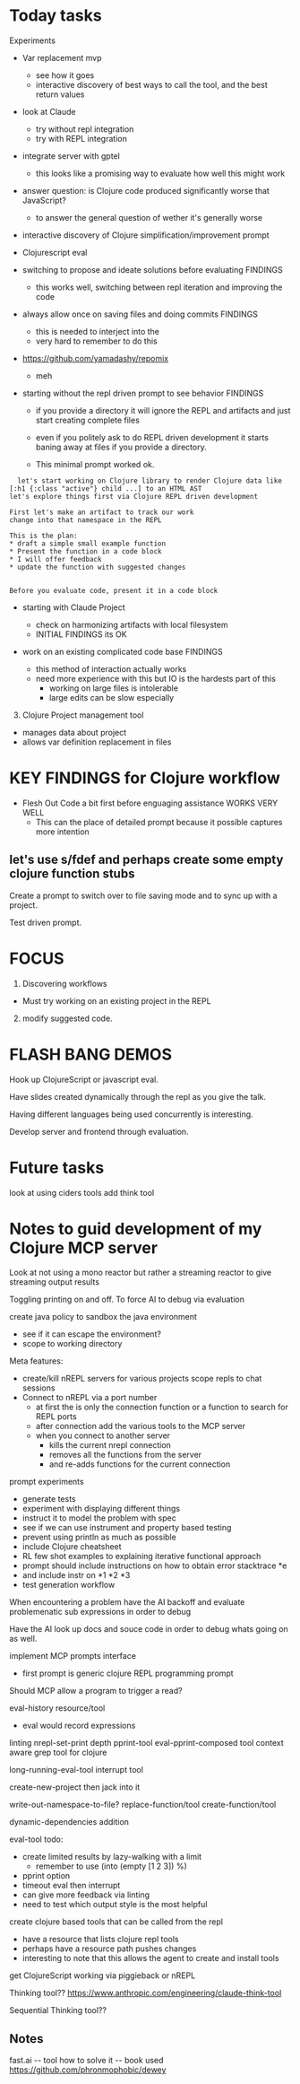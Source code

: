 # Today tasks


Experiments 

* Var replacement mvp
  - see how it goes
  - interactive discovery of best ways to call the tool, and the best return values

* look at Claude
  - try without repl integration
  - try with REPL integration
  
* integrate server with gptel
  - this looks like a promising way to evaluate how well this might work
  
* answer question: is Clojure code produced significantly worse that JavaScript?
  - to answer the general question of wether it's generally worse
  
* interactive discovery of Clojure simplification/improvement prompt

* Clojurescript eval

* switching to propose and ideate solutions before evaluating
  FINDINGS
  - this works well, switching between repl iteration and improving the code
  
* always allow once on saving files and doing commits 
  FINDINGS
  - this is needed to interject into the 
  - very hard to remember to do this

* https://github.com/yamadashy/repomix
  - meh

* starting without the repl driven prompt to see behavior
  FINDINGS
  - if you provide a directory it will ignore the REPL and artifacts and just start 
    creating complete files
  - even if you politely ask to do REPL driven development it starts baning away at files
    if you provide a directory.	
  
  - This minimal prompt worked ok.	
```
  let's start working on Clojure library to render Clojure data like [:h1 {:class "active"} child ...] to an HTML AST 
let's explore things first via Clojure REPL driven development

First let's make an artifact to track our work
change into that namespace in the REPL

This is the plan:
* draft a simple small example function
* Present the function in a code block
* I will offer feedback 
* update the function with suggested changes


Before you evaluate code, present it in a code block 
```

* starting with Claude Project 
  - check on harmonizing artifacts with local filesystem
  - INITIAL FINDINGS its OK

* work on an existing complicated code base
  FINDINGS
  - this method of interaction actually works
  - need more experience with this but IO is the hardests part of this
    * working on large files is intolerable
	* large edits can be slow especially
	


3. Clojure Project management tool
  - manages data about project
  - allows var definition replacement in files
  
# KEY FINDINGS for Clojure workflow

* Flesh Out Code a bit first before enguaging assistance WORKS VERY WELL
  - This can the place of detailed prompt because it possible captures more intention





let's use s/fdef and perhaps create some empty clojure function stubs
-----

Create a prompt to switch over to file saving mode and to sync up with a project.

Test driven prompt.

# FOCUS

1. Discovering workflows
  * Must try working on an existing project in the REPL
2. modify suggested code.







# FLASH BANG DEMOS

Hook up ClojureScript or javascript eval.

Have slides created dynamically through the repl as you give the talk.

Having different languages being used concurrently is interesting.

Develop server and frontend through evaluation.




# Future tasks

look at using ciders tools
add think tool


# Notes to guid development of my Clojure MCP server

Look at not using a mono reactor but rather a streaming reactor to give streaming output results

Toggling printing on and off. To force AI to debug via evaluation

create java policy to sandbox the java environment
  - see if it can escape the environment?
  - scope to working directory
  
Meta features:
 - create/kill nREPL servers for various projects scope repls to chat sessions
 - Connect to nREPL via a port number 
   * at first the is only the connection function or a function to search for 
     REPL ports
   * after connection add the various tools to the MCP server
   * when you connect to another server 
     - kills the current nrepl connection
	 - removes all the functions from the server
	 - and re-adds functions for the current connection
  
  
prompt experiments
 - generate tests
 - experiment with displaying different things
 - instruct it to model the problem with spec
 - see if we can use instrument and property based testing
 - prevent using println as much as possible
 - include Clojure cheatsheet
 - RL few shot examples to explaining iterative functional approach
 - prompt should include instructions on how to obtain error stacktrace *e
 - and include instr on *1 *2 *3
 - test generation workflow


When encountering a problem have the AI backoff and evaluate problemenatic sub expressions in order to debug

Have the AI look up docs and souce code in order to debug whats going on as well.

implement MCP prompts interface
- first prompt is generic clojure REPL programming prompt

Should MCP allow a program to trigger a read?

eval-history resource/tool
- eval would record expressions

linting
nrepl-set-print depth
pprint-tool
eval-pprint-composed tool
context aware grep tool for clojure

long-running-eval-tool
interrupt tool

create-new-project then jack into it

write-out-namespace-to-file?
replace-function/tool
create-function/tool 

dynamic-dependencies addition



eval-tool todo:
  * create limited results by lazy-walking with a limit 
    - remember to use (into (empty [1 2 3]) %)
  * pprint option	
  * timeout eval then interrupt
  * can give more feedback via linting
  * need to test which output style is the most helpful
  
  

create clojure based tools that can be called from the repl
 - have a resource that lists clojure repl tools
 - perhaps have a resource path pushes changes
 - interesting to note that this allows the agent to create and install tools

get ClojureScript working via piggieback or nREPL
 
Thinking tool??  https://www.anthropic.com/engineering/claude-think-tool

Sequential Thinking tool?? 


## Notes 
 
fast.ai -- tool
how to solve it -- book used
https://github.com/phronmophobic/dewey 

